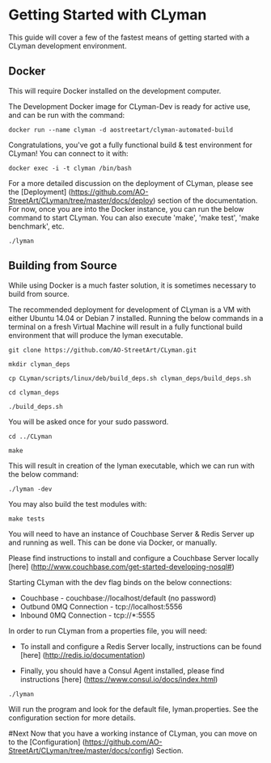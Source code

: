 # Getting Started with CLyman

This guide will cover a few of the fastest means of getting started with a CLyman development environment.

## Docker

This will require Docker installed on the development computer.

The Development Docker image for CLyman-Dev is ready for active use, and can be run with the command:

`docker run --name clyman -d aostreetart/clyman-automated-build`

Congratulations, you've got a fully functional build & test environment for CLyman!  You can connect to it with:

`docker exec -i -t clyman /bin/bash`

For a more detailed discussion on the deployment of CLyman, please see the [Deployment] (https://github.com/AO-StreetArt/CLyman/tree/master/docs/deploy) section of the documentation.  For now, once you are into the Docker instance, you can run the below command to start CLyman.  You can also execute 'make', 'make test', 'make benchmark', etc.

`./lyman`

## Building from Source

While using Docker is a much faster solution, it is sometimes necessary to build from source.

The recommended deployment for development of CLyman is a VM with either Ubuntu 14.04 or Debian 7 installed.  Running the below commands in a terminal on a fresh Virtual Machine will result in a fully functional build environment that will produce the lyman executable.

`git clone https://github.com/AO-StreetArt/CLyman.git`

`mkdir clyman_deps`

`cp CLyman/scripts/linux/deb/build_deps.sh clyman_deps/build_deps.sh`

`cd clyman_deps`

`./build_deps.sh`

You will be asked once for your sudo password.

`cd ../CLyman`

`make`

This will result in creation of the lyman executable, which we can run with the below command:

`./lyman -dev`

You may also build the test modules with:

`make tests`

You will need to have an instance of Couchbase Server & Redis Server up and running as well.  This can be done via Docker, or manually.

Please find instructions to install and configure a Couchbase Server locally [here] (http://www.couchbase.com/get-started-developing-nosql#)

Starting CLyman with the dev flag binds on the below connections:
* Couchbase - couchbase://localhost/default (no password)
* Outbund 0MQ Connection - tcp://localhost:5556
* Inbound 0MQ Connection - tcp://*:5555

In order to run CLyman from a properties file, you will need:

* To install and configure a Redis Server locally, instructions can be found [here] (http://redis.io/documentation)

* Finally, you should have a Consul Agent installed, please find instructions [here] (https://www.consul.io/docs/index.html)

`./lyman`

Will run the program and look for the default file, lyman.properties.  See the configuration section for more details.


#Next
Now that you have a working instance of CLyman, you can move on to the [Configuration] (https://github.com/AO-StreetArt/CLyman/tree/master/docs/config) Section.
